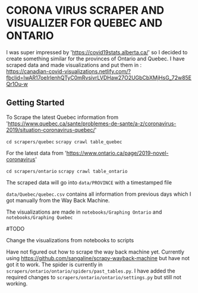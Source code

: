 # CORONA VIRUS SCRAPER AND VISUALIZER FOR QUEBEC AND ONTARIO

I was super impressed by 'https://covid19stats.alberta.ca/' so I decided to create something similar for the provinces of Ontario and Quebec. I have scraped data and made visualizations and put them in :  
https://canadian-covid-visualizations.netlify.com/?fbclid=IwAR17oeIrlenhQTyC0mRvsivrLVDHaw27O2UGbCbXMjHsG_72w85EQr1Ou-w

## Getting Started 

To Scrape the latest Quebec information from 'https://www.quebec.ca/sante/problemes-de-sante/a-z/coronavirus-2019/situation-coronavirus-quebec/'

`cd scrapers/quebec`
`scrapy crawl table_quebec`

For the latest data from 'https://www.ontario.ca/page/2019-novel-coronavirus'

`cd scrapers/ontario`
`scrapy crawl table_ontario`

The scraped data will go into `data/PROVINCE` with a timestamped file

`data/Quebec/quebec.csv` contains all information from previous days which I got manually from the Way Back Machine.


The visualizations are made in `notebooks/Graphing Ontario` and `notebooks/Graphing Quebec`

#TODO

Change the visualizations from notebooks to scripts

Have not figured out how to scrape the way back machine yet. Currently using https://github.com/sangaline/scrapy-wayback-machine but have not got it to work. The spider is currently in `scrapers/ontario/ontario/spiders/past_tables.py`. I have added the required changes to `scrapers/ontario/ontario/settings.py` but still not working. 


